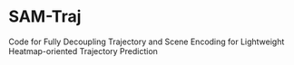 # SAM-Traj
Code for Fully Decoupling Trajectory and Scene Encoding for Lightweight Heatmap-oriented Trajectory Prediction
